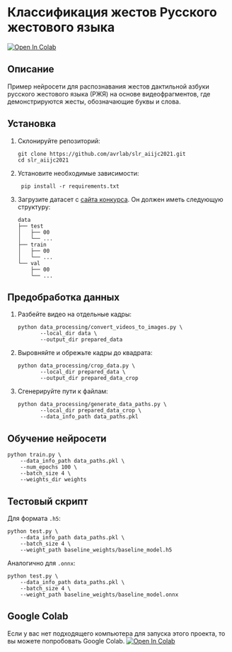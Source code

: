 # Классификация жестов Русского жестового языка
[![Open In Colab](https://colab.research.google.com/assets/colab-badge.svg)](https://colab.research.google.com/drive/1mv0sxOHLlpK4FcYkUAKhxB79IcJvp6yT)

## Описание
Пример нейросети для распознавания жестов дактильной азбуки русского жестового языка (РЖЯ) на основе видеофрагментов, где демонстрируются жесты, обозначающие буквы и слова.

## Установка
1. Склонируйте репозиторий:
   ```shell
   git clone https://github.com/avrlab/slr_aiijc2021.git 
   cd slr_aiijc2021
   ```
2. Установите необходимые зависимости:
   ```shell
    pip install -r requirements.txt
   ```
3. Загрузите датасет с [сайта конкурса](https://aiijc.com/ru/). Он должен иметь следующую структуру:
    ```
    data
    ├── test
    │   ├── 00
    │   └── ...
    ├── train
    │   ├── 00
    │   └── ...
    └── val
        ├── 00
        └── ...
    ```
   
## Предобработка данных
1. Разбейте видео на отдельные кадры:
   ```shell
   python data_processing/convert_videos_to_images.py \
          --local_dir data \
          --output_dir prepared_data
   ```
   
2. Выровняйте и обрежьте кадры до квадрата:
   ```shell
   python data_processing/crop_data.py \
          --local_dir prepared_data \
          --output_dir prepared_data_crop
   ```
   
3. Сгенерируйте пути к файлам:
   ```shell
   python data_processing/generate_data_paths.py \
          --local_dir prepared_data_crop \
          --data_info_path data_paths.pkl
   ```
## Обучение нейросети
   ```shell
   python train.py \
       --data_info_path data_paths.pkl \
       --num_epochs 100 \
       --batch_size 4 \
       --weights_dir weights
   ```
## Тестовый скрипт
Для формата `.h5`:
   ```shell
   python test.py \
       --data_info_path data_paths.pkl \
       --batch_size 4 \
       --weight_path baseline_weights/baseline_model.h5
   ```

Аналогично для `.onnx`:
   ```shell
   python test.py \
       --data_info_path data_paths.pkl \
       --batch_size 4 \
       --weight_path baseline_weights/baseline_model.onnx
   ```

## Google Colab
Если у вас нет подходящего компьютера для запуска этого проекта, то вы можете попробовать Google Colab.
[![Open In Colab](https://colab.research.google.com/assets/colab-badge.svg)](https://colab.research.google.com/drive/1mv0sxOHLlpK4FcYkUAKhxB79IcJvp6yT)
